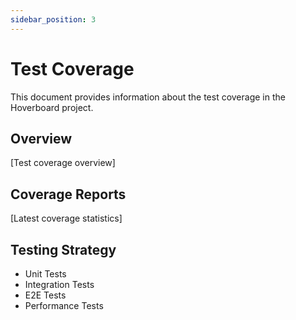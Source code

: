 ```yaml
---
sidebar_position: 3
---
```


# Test Coverage

This document provides information about the test coverage in the Hoverboard project.

## Overview

[Test coverage overview]

## Coverage Reports

[Latest coverage statistics]

## Testing Strategy

- Unit Tests
- Integration Tests
- E2E Tests
- Performance Tests 